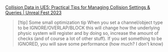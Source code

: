 
[Collision Data in UE5: Practical Tips for Managing Collision Settings & Queries | Unreal Fest 2023](https://www.youtube.com/watch?v=xIQI6nXFygA)


> [!tip] Some small optimization tip
> When you set a channel/object type to be IGNORE/OVERLAP/BLOCK this will change how the underlying physic system will register and by doing so, increase the amount of checks (and of course a lot of other stuff).
> If you set something to be IGNORED, you will save some performance (how much? I don't know)

